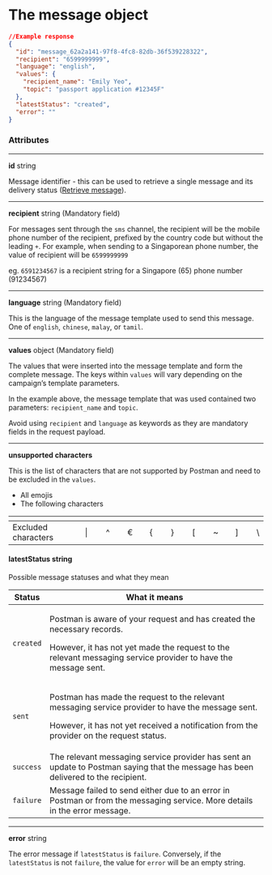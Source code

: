 # The message object

```json
//Example response
{
  "id": "message_62a2a141-97f8-4fc8-82db-36f539228322",
  "recipient": "6599999999",
  "language": "english",
  "values": {
    "recipient_name": "Emily Yeo",
    "topic": "passport application #12345F"
  },
  "latestStatus": "created",
  "error": ""
}
```

### Attributes

***

**id** string

Message identifier - this can be used to retrieve a single message and its delivery status ([Retrieve message](retrieve-message.md)).

***

**recipient** string (Mandatory field)

For messages sent through the `sms` channel, the recipient will be the mobile phone number of the recipient, prefixed by the country code but without the leading `+`. For example, when sending to a Singaporean phone number, the value of recipient will be `6599999999`

eg. `6591234567` is a recipient string for a Singapore (65) phone number (91234567)

***

**language** string (Mandatory field)

This is the language of the message template used to send this message. One of `english`, `chinese`, `malay`, or `tamil`.

***

**values** object (Mandatory field)

The values that were inserted into the message template and form the complete message. The keys within `values` will vary depending on the campaign’s template parameters.

In the example above, the message template that was used contained two parameters: `recipient_name` and `topic`.

Avoid using `recipient` and `language` as keywords as they are mandatory fields in the request payload.

***

**unsupported characters**

This is the list of characters that are not supported by Postman and need to be excluded in the `values`.

* All emojis
* The following characters



<table data-header-hidden><thead><tr><th width="160"></th><th width="40"></th><th width="40"></th><th width="40"></th><th width="40"></th><th width="40"></th><th width="40"></th><th width="40"></th><th width="40"></th><th></th></tr></thead><tbody><tr><td>Excluded characters</td><td>|</td><td>^</td><td>€</td><td>{</td><td>}</td><td>[</td><td>~</td><td>]</td><td>\</td></tr></tbody></table>

#### **latestStatus** string

Possible message statuses and what they mean

| Status    | What it means                                                                                                                                                                                           |
| --------- | ------------------------------------------------------------------------------------------------------------------------------------------------------------------------------------------------------- |
| `created` | <p>Postman is aware of your request and has created the necessary records.</p><p>However, it has not yet made the request to the relevant messaging service provider to have the message sent.</p>      |
| `sent`    | <p>Postman has made the request to the relevant messaging service provider to have the message sent.</p><p>However, it has not yet received a notification from the provider on the request status.</p> |
| `success` | The relevant messaging service provider has sent an update to Postman saying that the message has been delivered to the recipient.                                                                      |
| `failure` | Message failed to send either due to an error in Postman or from the messaging service. More details in the error message.                                                                              |

***

**error** string

The error message if `latestStatus` is `failure`. Conversely, if the `latestStatus` is not `failure`, the value for `error` will be an empty string.
